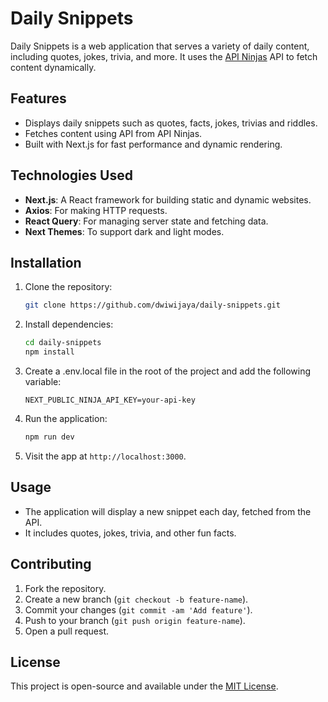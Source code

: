 # Daily Snippets

Daily Snippets is a web application that serves a variety of daily content, including quotes, jokes, trivia, and more. It uses the [API Ninjas](https://api.api-ninjas.com) API to fetch content dynamically.

## Features

- Displays daily snippets such as quotes, facts, jokes, trivias and riddles.
- Fetches content using API from API Ninjas.
- Built with Next.js for fast performance and dynamic rendering.

## Technologies Used

- **Next.js**: A React framework for building static and dynamic websites.
- **Axios**: For making HTTP requests.
- **React Query**: For managing server state and fetching data.
- **Next Themes**: To support dark and light modes.

## Installation

1. Clone the repository:
   ```bash
   git clone https://github.com/dwiwijaya/daily-snippets.git
   ```

2. Install dependencies:
   ```bash
   cd daily-snippets
   npm install
   ```
4. Create a .env.local file in the root of the project and add the following variable:
   ```env
   NEXT_PUBLIC_NINJA_API_KEY=your-api-key
   ```
3. Run the application:
   ```bash
   npm run dev
   ```

4. Visit the app at `http://localhost:3000`.

## Usage

- The application will display a new snippet each day, fetched from the API.
- It includes quotes, jokes, trivia, and other fun facts.

## Contributing

1. Fork the repository.
2. Create a new branch (`git checkout -b feature-name`).
3. Commit your changes (`git commit -am 'Add feature'`).
4. Push to your branch (`git push origin feature-name`).
5. Open a pull request.

## License

This project is open-source and available under the [MIT License](LICENSE).
